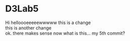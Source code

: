 # D3Lab5
Hi helloooeeeeewwwww
this is a change
<br>
this is another change
<br>
ok. there makes sense now
what is this... my 5th commit?

